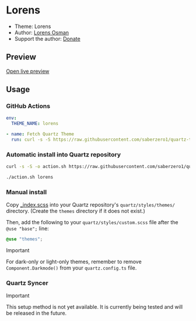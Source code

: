 # Lorens

- Theme: Lorens
- Author: <a href="https://twitter.com/lorans_othman" target="_blank" rel="noopener noreferrer">Lorens Osman</a>
- Support the author: <a href="https://www.buymeacoffee.com/lorens" target="_blank" rel="noopener noreferrer">Donate</a>

## Preview

[Open live preview](https://quartz-themes.github.io/lorens/)

## Usage

### GitHub Actions

```yaml
env:
  THEME_NAME: lorens
```

```yaml
- name: Fetch Quartz Theme
  run: curl -s -S https://raw.githubusercontent.com/saberzero1/quartz-themes/master/action.sh | bash -s -- $THEME_NAME
```

### Automatic install into Quartz repository

```bash
curl -s -S -o action.sh https://raw.githubusercontent.com/saberzero1/quartz-themes/master/action.sh

./action.sh lorens
```

### Manual install

Copy [_index.scss](./_index.scss) into your Quartz repository's `quartz/styles/themes/` directory. (Create the `themes` directory if it does not exist.)

Then, add the following to your `quartz/styles/custom.scss` file after the `@use "base";` line:

```scss
@use "themes";
```

> [!IMPORTANT]
> For dark-only or light-only themes, remember to remove `Component.Darkmode()` from your `quartz.config.ts` file.

### Quartz Syncer

> [!IMPORTANT]
> This setup method is not yet available. It is currently being tested and will be released in the future.
